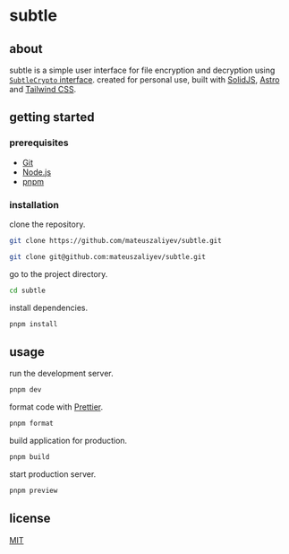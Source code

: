 # subtle

## about

subtle is a simple user interface for file encryption and decryption using
[`SubtleCrypto` interface](https://developer.mozilla.org/en-US/docs/Web/API/SubtleCrypto).
created for personal use, built with [SolidJS](https://solidjs.com/),
[Astro](https://astro.build/) and [Tailwind CSS](https://tailwindcss.com/).

## getting started

### prerequisites

- [Git](https://git-scm.com/)
- [Node.js](https://nodejs.org/)
- [pnpm](https://pnpm.io/)

### installation

clone the repository.

```bash
git clone https://github.com/mateuszaliyev/subtle.git
```

```bash
git clone git@github.com:mateuszaliyev/subtle.git
```

go to the project directory.

```bash
cd subtle
```

install dependencies.

```bash
pnpm install
```

## usage

run the development server.

```bash
pnpm dev
```

format code with [Prettier](https://prettier.io/).

```bash
pnpm format
```

build application for production.

```bash
pnpm build
```

start production server.

```bash
pnpm preview
```

## license

[MIT](./LICENSE)
